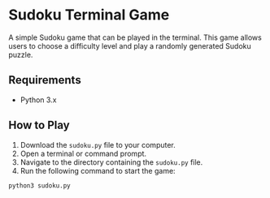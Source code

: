 # Sudoku Terminal Game

A simple Sudoku game that can be played in the terminal. This game allows users to choose a difficulty level and play a randomly generated Sudoku puzzle.

## Requirements

- Python 3.x

## How to Play

1. Download the `sudoku.py` file to your computer.
2. Open a terminal or command prompt.
3. Navigate to the directory containing the `sudoku.py` file.
4. Run the following command to start the game:

```bash
python3 sudoku.py
